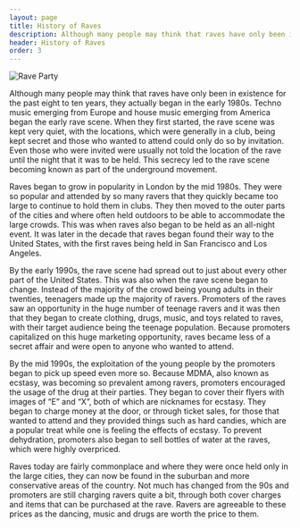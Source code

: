 ```yaml
---
layout: page
title: History of Raves
description: Although many people may think that raves have only been in existence for the past eight to ten years, they actually began in the early 1980s. Techno music emerging from Europe and house music emerging from America began the early rave scene. When they first started, the rave scene was kept very quiet, with the locations, which were generally in a club, being kept secret and those who wanted to attend could only do so by invitation.
header: History of Raves
order: 3
---
```

![Rave Party]({{site.baseurl}}/img/Raver2.jpg)

Although many people may think that raves have only been in existence for the past eight to ten years, they actually began in the early 1980s. Techno music emerging from Europe and house music emerging from America began the early rave scene. When they first started, the rave scene was kept very quiet, with the locations, which were generally in a club, being kept secret and those who wanted to attend could only do so by invitation. Even those who were invited were usually not told the location of the rave until the night that it was to be held. This secrecy led to the rave scene becoming known as part of the underground movement.

Raves began to grow in popularity in London by the mid 1980s. They were so popular and attended by so many ravers that they quickly became too large to continue to hold them in clubs. They then moved to the outer parts of the cities and where often held outdoors to be able to accommodate the large crowds. This was when raves also began to be held as an all-night event. It was later in the decade that raves began found their way to the United States, with the first raves being held in San Francisco and Los Angeles.

By the early 1990s, the rave scene had spread out to just about every other part of the United States. This was also when the rave scene began to change. Instead of the majority of the crowd being young adults in their twenties, teenagers made up the majority of ravers. Promoters of the raves saw an opportunity in the huge number of teenage ravers and it was then that they began to create clothing, drugs, music, and toys related to raves, with their target audience being the teenage population. Because promoters capitalized on this huge marketing opportunity, raves became less of a secret affair and were open to anyone who wanted to attend.

By the mid 1990s, the exploitation of the young people by the promoters began to pick up speed even more so. Because MDMA, also known as ecstasy, was becoming so prevalent among ravers, promoters encouraged the usage of the drug at their parties. They began to cover their flyers with images of “E” and “X”, both of which are nicknames for ecstasy. They began to charge money at the door, or through ticket sales, for those that wanted to attend and they provided things such as hard candies, which are a popular treat while one is feeling the effects of ecstasy. To prevent dehydration, promoters also began to sell bottles of water at the raves, which were highly overpriced.

Raves today are fairly commonplace and where they were once held only in the large cities, they can now be found in the suburban and more conservative areas of the country. Not much has changed from the 90s and promoters are still charging ravers quite a bit, through both cover charges and items that can be purchased at the rave. Ravers are agreeable to these prices as the dancing, music and drugs are worth the price to them.
